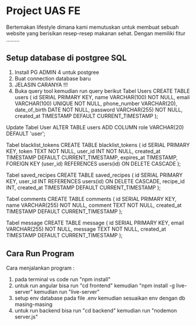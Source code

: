 # Project UAS FE
Bertemakan lifestyle dimana kami memutuskan untuk membuat sebuah website yang berisikan resep-resep makanan sehat. Dengan memiliki fitur .........


## Setup database di postgree SQL 
1. Install PG ADMIN 4 untuk postgree 
2. Buat connection database baru 
3. JELASIN CARANYA !!!
4. Buka query tool kemudian run query berikut
Tabel Users
CREATE TABLE users (
    id SERIAL PRIMARY KEY,
    name VARCHAR(100) NOT NULL,
    email VARCHAR(100) UNIQUE NOT NULL,
    phone_number VARCHAR(20),
    date_of_birth DATE NOT NULL,
    password VARCHAR(255) NOT NULL,
    created_at TIMESTAMP DEFAULT CURRENT_TIMESTAMP
);

Update Tabel User
ALTER TABLE users ADD COLUMN role VARCHAR(20) DEFAULT 'user';

Tabel blacklist_tokens
CREATE TABLE blacklist_tokens (
    id SERIAL PRIMARY KEY,
    token TEXT NOT NULL,
    user_id INT NOT NULL,
    created_at TIMESTAMP DEFAULT CURRENT_TIMESTAMP,
    expires_at TIMESTAMP,
    FOREIGN KEY (user_id) REFERENCES users(id) ON DELETE CASCADE
);

Tabel saved_recipes
CREATE TABLE saved_recipes (
    id SERIAL PRIMARY KEY,
    user_id INT REFERENCES users(id) ON DELETE CASCADE,
    recipe_id INT,
    created_at TIMESTAMP DEFAULT CURRENT_TIMESTAMP
);


Tabel comments
CREATE TABLE comments (
    id SERIAL PRIMARY KEY, 
    name VARCHAR(255) NOT NULL, 
    comment TEXT NOT NULL, 
    created_at TIMESTAMP DEFAULT CURRENT_TIMESTAMP 
);


Tabel message
CREATE TABLE message (
    id SERIAL PRIMARY KEY, 
    email VARCHAR(255) NOT NULL, 
    message TEXT NOT NULL, 
    created_at TIMESTAMP DEFAULT CURRENT_TIMESTAMP 
);


## Cara Run Program
Cara menjalankan program :
1. pada terminal vs code run "npm install" 
2. untuk run angular bisa run "cd frontend" kemudian "npm install -g live-server" kemudian run "live-server"
3. setup env database pada file .env kemudian sesuaikan env dengan db masing-masing
4. untuk run backend bisa run "cd backend" kemudian run "nodemon server.js"



